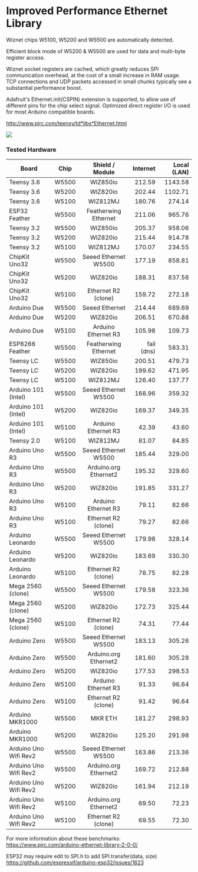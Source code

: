 # Improved Performance Ethernet Library

Wiznet chips W5100, W5200 and W5500 are automatically detected.

Efficient block mode of W5200 & W5500 are used for data and multi-byte register access.

Wiznet socket registers are cached, which greatly reduces SPI communication overhead, at the cost of a small increase in RAM usage.  TCP connections and UDP packets accessed in small chunks typically see a substantial performance boost.

Adafruit's Ethernet.init(CSPIN) extension is supported, to allow use of different pins for the chip select signal.  Optimized direct register I/O is used for most Arduino compatible boards.

http://www.pjrc.com/teensy/td*libs*Ethernet.html

![](http://www.pjrc.com/store/wiz820_assem5.jpg)

### Tested Hardware


| Board      | Chip  | Shield / Module  | Internet  | Local (LAN)  |
| ---------------------  | :---: | :-------------------: | ------------: | ------------: |
| Teensy 3.6    | W5500  | WIZ850io    | 212.59  | 1143.58  |
| Teensy 3.6    | W5200  | WIZ820io    | 202.44  | 1102.71  |
| Teensy 3.6    | W5100  | WIZ812MJ    | 180.76  | 274.14  |
| ESP32 Feather    | W5500 | Featherwing Ethernet  | 211.06  | 965.76  |
| Teensy 3.2    | W5500  | WIZ850io    | 205.37  | 958.06  |
| Teensy 3.2    | W5200  | WIZ820io    | 215.44  | 914.78  |
| Teensy 3.2    | W5100  | WIZ812MJ    | 170.07  | 234.55  |
| ChipKit Uno32    | W5500 | Seeed Ethernet W5500  | 177.19  | 858.81  |
| ChipKit Uno32    | W5200 | WIZ820io    | 188.31  | 837.56  |
| ChipKit Uno32    | W5100 | Ethernet R2 (clone)  | 159.72  | 272.18  |
| Arduino Due    | W5500 | Seeed Ethernet  | 214.44  | 689.69  |
| Arduino Due    | W5200 | WIZ820io    | 206.51  | 670.88  |
| Arduino Due    | W5100 | Arduino Ethernet R3  | 105.98  | 109.73  |
| ESP8266 Feather  | W5500 | Featherwing Ethernet  | fail (dns)  | 583.31  |
| Teensy LC    | W5500  | WIZ850io    | 200.51  | 479.73  |
| Teensy LC    | W5200  | WIZ820io    | 199.62  | 471.95  |
| Teensy LC    | W5100  | WIZ812MJ    | 126.40  | 137.77  |
| Arduino 101 (Intel)  | W5500 | Seeed Ethernet W5500  | 168.96  | 359.32  |
| Arduino 101 (Intel)  | W5200 | WIZ820io    | 169.37  | 349.35  |
| Arduino 101 (Intel)  | W5100 | Arduino Ethernet R3  | 42.39    | 43.60    |
| Teensy 2.0    | W5100  | WIZ812MJ    | 81.07    | 84.85    |
| Arduino Uno R3  | W5500 | Seeed Ethernet W5500  | 185.44  | 329.00  |
| Arduino Uno R3  | W5500 | Arduino.org Ethernet2  | 195.32  | 329.60  |
| Arduino Uno R3  | W5200 | WIZ820io    | 191.85  | 331.27  |
| Arduino Uno R3  | W5100 | Arduino Ethernet R3  | 79.11    | 82.66    |
| Arduino Uno R3  | W5100 | Ethernet R2 (clone)  | 79.27    | 82.66    |
| Arduino Leonardo  | W5500 | Seeed Ethernet W5500  | 179.98  | 328.14  |
| Arduino Leonardo  | W5200 | WIZ820io    | 183.69  | 330.30  |
| Arduino Leonardo  | W5100 | Ethernet R2 (clone)  | 78.75    | 82.28    |
| Mega 2560 (clone)  | W5500 | Seeed Ethernet W5500  | 179.58  | 323.36  |
| Mega 2560 (clone)  | W5200 | WIZ820io    | 172.73  | 325.44  |
| Mega 2560 (clone)  | W5100 | Ethernet R2 (clone)  | 74.31     | 77.44    |
| Arduino Zero    | W5500 | Seeed Ethernet W5500  | 183.13  | 305.26  |
| Arduino Zero    | W5500 | Arduino.org Ethernet2  | 181.60  | 305.28  |
| Arduino Zero    | W5200 | WIZ820io    | 177.53  | 298.53  |
| Arduino Zero    | W5100 | Arduino Ethernet R3  | 91.33    | 96.64    |
| Arduino Zero    | W5100 | Ethernet R2 (clone)  | 91.42    | 96.64    |
| Arduino MKR1000  | W5500  | MKR ETH    | 181.27  | 298.93  |
| Arduino MKR1000  | W5200  | WIZ820io    | 125.20  | 291.98  |
| Arduino Uno Wifi Rev2  | W5500  | Seeed Ethernet W5500  | 163.86  | 213.36  |
| Arduino Uno Wifi Rev2  | W5500  | Arduino.org Ethernet2  | 169.72  | 212.88  |
| Arduino Uno Wifi Rev2  | W5200  | WIZ820io    | 161.94  | 212.19  |
| Arduino Uno Wifi Rev2  | W5100  | Arduino.org Ethernet2  | 69.50    | 72.23    |
| Arduino Uno Wifi Rev2  | W5100  | Ethernet R2 (clone)  | 69.55    | 72.30    |

For more information about these benchmarks:
https://www.pjrc.com/arduino-ethernet-library-2-0-0/

ESP32 may require edit to SPI.h to add SPI.transfer(data, size)
https://github.com/espressif/arduino-esp32/issues/1623
